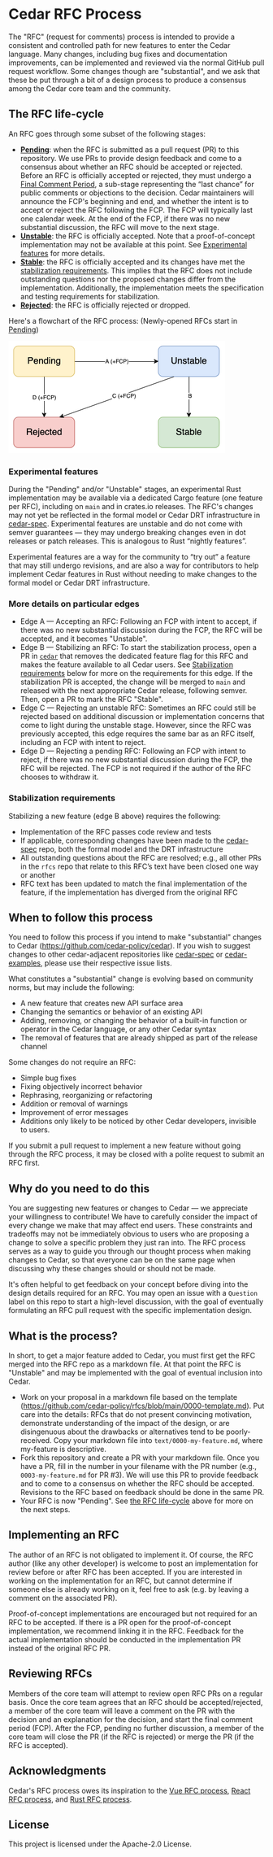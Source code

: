 # Cedar RFC Process

The "RFC" (request for comments) process is intended to provide a consistent and controlled path for new features to enter the Cedar language. Many changes, including bug fixes and documentation improvements, can be implemented and reviewed via the normal GitHub pull request workflow. Some changes though are "substantial", and we ask that these be put through a bit of a design process to produce a consensus among the Cedar core team and the community.

## The RFC life-cycle

An RFC goes through some subset of the following stages:

* [**Pending**](https://github.com/cedar-policy/rfcs/issues?q=label%3Apending%2Carchived):
    when the RFC is submitted as a pull request (PR) to this repository.
    We use PRs to provide design feedback and come to a consensus about whether an RFC should be accepted or rejected.
    Before an RFC is officially accepted or rejected, they must undergo a [Final Comment Period](https://github.com/cedar-policy/rfcs/issues?q=label%3Afinal-comment-period+),
    a sub-stage representing the “last chance” for public comments or objections to the decision.
    Cedar maintainers will announce the FCP's beginning and end, and whether the intent is to accept or reject the RFC following the FCP.
    The FCP will typically last one calendar week.
    At the end of the FCP, if there was no new substantial discussion, the RFC will move to the next stage.
* [**Unstable**](https://github.com/cedar-policy/rfcs/issues?q=label%3Aunstable+):
    the RFC is officially accepted.
    Note that a proof-of-concept implementation may not be available at this point.
    See [Experimental features](#experimental-features) for more details.
* [**Stable**](https://github.com/cedar-policy/rfcs/issues?q=label%3Astable+):
    the RFC is officially accepted and its changes have met the [stabilization requirements](#stabilization-requirements).
    This implies that the RFC does not include outstanding questions nor the proposed changes differ from the implementation.
    Additionally, the implementation meets the specification and testing requirements for stabilization.
* [**Rejected**](https://github.com/cedar-policy/rfcs/issues?q=label%3Arejected%2Csuperceded%2Cmoved-to-issue):
    the RFC is officially rejected or dropped.

Here's a flowchart of the RFC process: (Newly-opened RFCs start in [Pending](https://github.com/cedar-policy/rfcs/issues?q=label%3Apending))

![RFC process flowchart](process-v2-flowchart.png)

### Experimental features

During the "Pending" and/or "Unstable" stages, an experimental Rust implementation may be available
via a dedicated Cargo feature (one feature per RFC), including on `main` and in crates.io releases.
The RFC's changes may not yet be reflected in the formal model or Cedar DRT infrastructure in [cedar-spec].
Experimental features are unstable and do not come with semver guarantees — they may undergo breaking changes even in dot releases or patch releases.
This is analogous to Rust “nightly features”.

Experimental features are a way for the community to “try out” a feature that may still undergo revisions, and are also a way for contributors to help implement Cedar features in Rust without needing to make changes to the formal model or Cedar DRT infrastructure.

### More details on particular edges

* Edge A — Accepting an RFC: Following an FCP with intent to accept, if there was no new substantial discussion during the FCP, the RFC will be accepted, and it becomes "Unstable".
* Edge B — Stabilizing an RFC: To start the stabilization process, open a PR in [`cedar`](https://github.com/cedar-policy/cedar) that removes the dedicated feature flag for this RFC and makes the feature available to all Cedar users.  See [Stabilization requirements](#stabilization-requirements) below for more on the requirements for this edge. If the stabilization PR is accepted, the change will be merged to `main` and released with the next appropriate Cedar release, following semver. Then, open a PR to mark the RFC "Stable".
* Edge C — Rejecting an unstable RFC: Sometimes an RFC could still be rejected based on additional discussion or implementation concerns that come to light during the unstable stage. However, since the RFC was previously accepted, this edge requires the same bar as an RFC itself, including an FCP with intent to reject.
* Edge D — Rejecting a pending RFC: Following an FCP with intent to reject, if there was no new substantial discussion during the FCP, the RFC will be rejected. The FCP is not required if the author of the RFC chooses to withdraw it.

### Stabilization requirements

Stabilizing a new feature (edge B above) requires the following:

* Implementation of the RFC passes code review and tests
* If applicable, corresponding changes have been made to the [cedar-spec] repo, both the formal model and the DRT infrastructure
* All outstanding questions about the RFC are resolved; e.g., all other PRs in the `rfcs` repo that relate to this RFC’s text have been closed one way or another
* RFC text has been updated to match the final implementation of the feature, if the implementation has diverged from the original RFC

## When to follow this process

You need to follow this process if you intend to make "substantial" changes to Cedar (<https://github.com/cedar-policy/cedar>). If you wish to suggest changes to other cedar-adjacent repositories like [cedar-spec] or [cedar-examples], please use their respective issue lists.

What constitutes a "substantial" change is evolving based on community norms, but may include the following:

* A new feature that creates new API surface area
* Changing the semantics or behavior of an existing API
* Adding, removing, or changing the behavior of a built-in function or operator in the Cedar language, or any other Cedar syntax
* The removal of features that are already shipped as part of the release channel

Some changes do not require an RFC:

* Simple bug fixes
* Fixing objectively incorrect behavior
* Rephrasing, reorganizing or refactoring
* Addition or removal of warnings
* Improvement of error messages
* Additions only likely to be noticed by other Cedar developers, invisible to users.

If you submit a pull request to implement a new feature without going through the RFC process, it may be closed with a polite request to submit an RFC first.

## Why do you need to do this

You are suggesting new features or changes to Cedar — we appreciate your willingness to contribute! We have to carefully consider the impact of every change we make that may affect end users. These constraints and tradeoffs may not be immediately obvious to users who are proposing a change to solve a specific problem they just ran into. The RFC process serves as a way to guide you through our thought process when making changes to Cedar, so that everyone can be on the same page when discussing why these changes should or should not be made.

It's often helpful to get feedback on your concept before diving into the design details required for an RFC. You may open an issue with a `Question` label on this repo to start a high-level discussion, with the goal of eventually formulating an RFC pull request with the specific implementation design.

## What is the process?

In short, to get a major feature added to Cedar, you must first get the RFC merged into the RFC repo as a markdown file. At that point the RFC is "Unstable" and may be implemented with the goal of eventual inclusion into Cedar.

* Work on your proposal in a markdown file based on the template (<https://github.com/cedar-policy/rfcs/blob/main/0000-template.md>). Put care into the details: RFCs that do not present convincing motivation, demonstrate understanding of the impact of the design, or are disingenuous about the drawbacks or alternatives tend to be poorly-received. Copy your markdown file into `text/0000-my-feature.md`, where my-feature is descriptive.
* Fork this repository and create a PR with your markdown file. Once you have a PR, fill in the number in your filename with the PR number (e.g., `0003-my-feature.md` for PR #3). We will use this PR to provide feedback and to come to a consensus on whether the RFC should be accepted. Revisions to the RFC based on feedback should be done in the same PR.
* Your RFC is now "Pending". See [the RFC life-cycle](#the-rfc-life-cycle) above for more on the next steps.

## Implementing an RFC

The author of an RFC is not obligated to implement it.
Of course, the RFC author (like any other developer) is welcome to post an implementation for review before or after RFC has been accepted.
If you are interested in working on the implementation for an RFC, but cannot determine if someone else is already working on it, feel free to ask (e.g. by leaving a comment on the associated PR).


Proof-of-concept implementations are encouraged but not required for an RFC to be accepted.
If there is a PR open for the proof-of-concept implementation, we recommend linking it in the RFC.
Feedback for the actual implementation should be conducted in the implementation PR instead of the original RFC PR.

## Reviewing RFCs

Members of the core team will attempt to review open RFC PRs on a regular basis. Once the core team agrees that an RFC should be accepted/rejected, a member of the core team will leave a comment on the PR with the decision and an explanation for the decision, and start the final comment period (FCP). After the FCP, pending no further discussion, a member of the core team will close the PR (if the RFC is rejected) or merge the PR (if the RFC is accepted).

## Acknowledgments

Cedar's RFC process owes its inspiration to the [Vue RFC process](https://github.com/vuejs/rfcs), [React RFC process](https://github.com/reactjs/rfcs), and [Rust RFC process](https://github.com/rust-lang/rfcs).

## License

This project is licensed under the Apache-2.0 License.

[cedar-spec]: https://github.com/cedar-policy/cedar-spec/
[cedar-examples]: https://github.com/cedar-policy/cedar-examples
